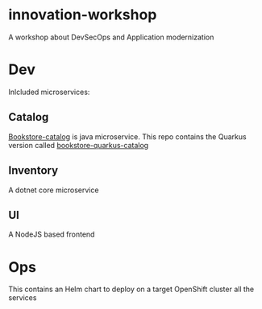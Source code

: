 # innovation-workshop

A workshop about DevSecOps and Application modernization

# Dev

Inlcluded microservices:

## Catalog 
[Bookstore-catalog](tree/main/dev/microservices/bookstore-catalog) is java microservice.
This repo contains the Quarkus version called [bookstore-quarkus-catalog](tree/main/dev/microservices/bookstore-quarkus-catalog)

## Inventory
A dotnet core microservice

## UI

A NodeJS based frontend

# Ops

This contains an Helm chart to deploy on a target OpenShift cluster all the services